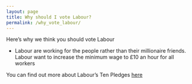 ```yaml
---
layout: page
title: Why should I vote Labour?
permalink: /why_vote_labour/
---
```


Here’s why we think you should vote Labour
  - Labour are working for the people rather than their millionaire friends.  Labour want to increase the minimum wage to £10 an hour for all workers


You can find out more about Labour’s Ten Pledges [here](http://www.labour.org.uk/index.php/10-pledges)